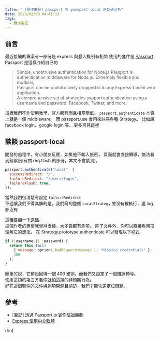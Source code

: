 ```yaml
---
title: " [實作筆記] passport 與 passport-local 原始碼分析"
date: 2023/02/08 04:41:13
tags:
  - 實作筆記
---
```


## 前言

最近接觸的專案有一部份是 express 與登入機制有相關
使用的套件是 [Passport](https://www.passportjs.org/)
Passport 是這樣介紹自已的

> Simple, unobtrusive authentication for Node.js
> Passport is authentication middleware for Node.js. Extremely flexible and modular,  
> Passport can be unobtrusively dropped in to any Express-based web application.  
> A comprehensive set of strategies support authentication using a username and password, Facebook, Twitter, and more.

這裡我們不作使用教學，官方都有而且相當簡單。
`passport.authenticate` 本質上就是一個 middleware。
而 passport.use 會用來註冊各種 Strategy。
比如說 facebook login、google login 等…
更多可見[這裡](https://www.passportjs.org/packages/)

## 談談 passport-local

開發的過程中，有小朋友反應，如果他不輸入帳密，
頁面就會直接轉導，無法看到錯誤訊(有關 req.flash 的部份，本文不會談到)。

```javascript
passport.authenticate("local", {
  successRedirect: "/",
  failureRedirect: "/users/login",
  failureFlash: true,
});
```

當然我們很清楚有設定 `failureRedirect`  
不過讓我們不得其解的是，我們寫的整個 `LocalStrategy` 並沒有被執行，連 log 都沒有

這裡要翻一下[原碼](https://github.com/jaredhanson/passport-local/blob/master/lib/strategy.js)，  
這個作者的專案我覺得很棒，大多數都有測項，
除了文件外，你可以直接看測項理解它的想法。
在 Strategy.prototype.authenticate 可以發現以下程式

```javascript
if (!username || !password) {
  return this.fail(
    { message: options.badRequestMessage || "Missing credentials" },
    400
  );
}
```

簡單的說，它預設回傳一個 400 錯誤，而我們又設定了一個錯誤轉導。  
使用這類的第三方套件就怕這類的非預期行為，  
好在這個套件的文件與測項開源且清楚，我們才能快速定位問題。

## 參考

- [[筆記] 透過 Passport.js 實作驗證機制](https://medium.com/%E9%BA%A5%E5%85%8B%E7%9A%84%E5%8D%8A%E8%B7%AF%E5%87%BA%E5%AE%B6%E7%AD%86%E8%A8%98/%E7%AD%86%E8%A8%98-%E9%80%8F%E9%81%8E-passport-js-%E5%AF%A6%E4%BD%9C%E9%A9%97%E8%AD%89%E6%A9%9F%E5%88%B6-11cf478f421e)
- [Express 使用中介軟體](https://expressjs.com/zh-tw/guide/using-middleware.html)

(fin)
